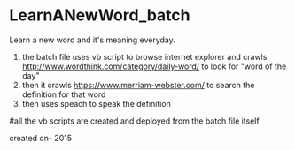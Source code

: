 # LearnANewWord_batch
Learn a new word and it's meaning everyday.

1) the batch file uses vb script to browse internet explorer and crawls http://www.wordthink.com/category/daily-word/ to look  for "word of the day"
2) then it crawls https://www.merriam-webster.com/ to search the definition for that word
3) then uses speach to speak the definition

#all the vb scripts are created and deployed from the batch file itself

created on- 2015
